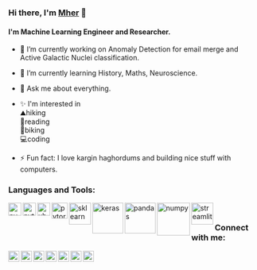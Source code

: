 ### Hi there, I'm [Mher](https://www.linkedin.com/in/mherkhachatryan/) 👋
#### I'm Machine Learning Engineer and Researcher.
- 🔭 I’m currently working on Anomaly Detection for email merge and Active Galactic Nuclei classification.
- 🌱 I’m currently learning History, Maths, Neuroscience.
- 💬 Ask me about everything.
- ✨ I'm interested in <br>
   </t>⛰hiking<br>
   📖reading<br>
   🚵biking <br>
   💻coding 
    
- ⚡ Fun fact: I love kargin haghordums and building nice stuff with computers.


### Languages and Tools:
[<img align ="left" alt="pycharm" width="26ppx" src = "https://upload.wikimedia.org/wikipedia/commons/thumb/a/a1/PyCharm_Logo.svg/1024px-PyCharm_Logo.svg.png" />](https://www.jetbrains.com/pycharm/)
[<img align ="left" alt="python" width="26ppx" src = "https://upload.wikimedia.org/wikipedia/commons/thumb/c/c3/Python-logo-notext.svg/600px-Python-logo-notext.svg.png" />](https://www.python.org/)
[<img align ="left" alt="ubuntu" width="26ppx" src = "https://assets.ubuntu.com/v1/29985a98-ubuntu-logo32.png" />](https://ubuntu.com/)
[<img align ="left" alt="pytorch" width="32ppx" src = "https://pytorch.org/assets/images/pytorch-logo.png" />](https://pytorch.org/)
[<img align ="left" alt="sklearn" width="44ppx" src = "https://upload.wikimedia.org/wikipedia/commons/thumb/0/05/Scikit_learn_logo_small.svg/1200px-Scikit_learn_logo_small.svg.png" />](https://scikit-learn.org/stable/)
[<img align ="left" alt="keras" width="62 ppx" src = "https://keras.io/img/logo.png">](https://keras.io/)
[<img align ="left" alt="pandas" width="62ppx" src = "https://upload.wikimedia.org/wikipedia/commons/thumb/e/ed/Pandas_logo.svg/1200px-Pandas_logo.svg.png" />](https://pandas.pydata.org/)
[<img align ="left" alt="numpy" width="66ppx" src = "https://upload.wikimedia.org/wikipedia/commons/thumb/3/31/NumPy_logo_2020.svg/1280px-NumPy_logo_2020.svg.png" />](https://numpy.org/)
[<img align ="left" alt="streamlit" width="44ppx" src = "https://assets.website-files.com/5dc3b47ddc6c0c2a1af74ad0/5e181828ba9f9e92b6ebc6e7_RGB_Logomark_Color_Light_Bg.png" />](https://www.streamlit.io/)
<br>
### Connect with me:
[<img align ="left" alt="mherkhachatryan" width="22ppx" src = "https://cdn2.iconfinder.com/data/icons/social-media-2285/512/1_Facebook_colored_svg_copy-512.png" />](https://www.facebook.com/khachatryan.666m)
[<img align ="left" alt="mherkhachatryan" width="22ppx" src = "https://cdn2.iconfinder.com/data/icons/social-media-2285/512/1_Linkedin_unofficial_colored_svg-512.png" />](https://www.linkedin.com/in/mherkhachatryan/)
[<img align ="left" alt="mherkhachatryan" width="22ppx" src = "https://cdn2.iconfinder.com/data/icons/social-media-2285/512/1_Twitter2_colored_svg-512.png" />](https://twitter.com/khachatryan_666)
[<img align ="left" alt="mherkhachatryan" width="22ppx" src = "https://cdn3.iconfinder.com/data/icons/social-icons-33/512/Telegram-512.png" />](https://t.me/mherkhachatryan)
[<img align ="left" alt="mherkhachatryan" width="22ppx" src = "https://cdn0.iconfinder.com/data/icons/most-usable-logos/120/Whats_App-512.png" />](https://wa.link/oyyic1)
[<img align ="left" alt="mherkhachatryan" width="22ppx" src = "https://cdn2.iconfinder.com/data/icons/social-icons-33/128/Instagram-512.png" />](https://www.instagram.com/khachatryan_666m/)
[<img align ="left" alt="mherkhachatryan" width="22ppx" src = "https://cdn4.iconfinder.com/data/icons/logos-and-brands/512/147_Gmail_logo_logos-512.png" />](mailto:mher@easydmarc.com)



<!--
**mherkhachatryan/mherkhachatryan** is a ✨ _special_ ✨ repository because its `README.md` (this file) appears on your GitHub profile.

Here are some ideas to get you started:

- 🔭 I’m currently working on ...
- 🌱 I’m currently learning ...
- 👯 I’m looking to collaborate on ...
- 🤔 I’m looking for help with ...
- 💬 Ask me about ...
- 📫 How to reach me: ...
- 😄 Pronouns: ...
- ⚡ Fun fact: ...
-->
